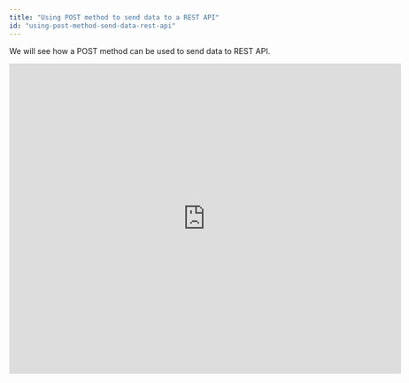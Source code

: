 ```yaml
---
title: "Using POST method to send data to a REST API"
id: "using-post-method-send-data-rest-api"
---
```


We will see how a POST method can be used to send data to REST API.

<iframe width="708" height="560" src="https://docs.google.com/presentation/d/e/2PACX-1vSsQhhPnVpBMdJYYo90IiA7RNjv36fZczyF210Lm-5nt_dIIQevrY1zd7kYElaSIZKPz5lJTR3_w6Hp/embed?start=false&amp;loop=false&amp;delayms=3000" frameborder="0" allowfullscreen="allowfullscreen" mozallowfullscreen="mozallowfullscreen" webkitallowfullscreen="webkitallowfullscreen"></iframe>
